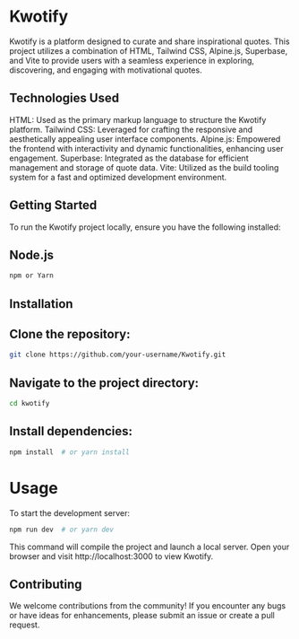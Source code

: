 # Kwotify
Kwotify is a platform designed to curate and share inspirational quotes. This project utilizes a combination of HTML, Tailwind CSS, Alpine.js, Superbase, and Vite to provide users with a seamless experience in exploring, discovering, and engaging with motivational quotes.

## Technologies Used
HTML: Used as the primary markup language to structure the Kwotify platform.
Tailwind CSS: Leveraged for crafting the responsive and aesthetically appealing user interface components.
 Alpine.js: Empowered the frontend with interactivity and dynamic functionalities, enhancing user engagement.
Superbase: Integrated as the database for efficient management and storage of quote data.
Vite: Utilized as the build tooling system for a fast and optimized development environment.

## Getting Started
To run the Kwotify project locally, ensure you have the following installed:

## Node.js
```bash
npm or Yarn
```
## Installation
## Clone the repository:
```bash
git clone https://github.com/your-username/Kwotify.git
```
## Navigate to the project directory:
```bash
cd kwotify
```
## Install dependencies:
```bash
npm install  # or yarn install
```
# Usage

To start the development server:
```bash
npm run dev  # or yarn dev
```
 This command will compile the project and launch a local server. Open your browser and visit http://localhost:3000 to view Kwotify.

## Contributing
We welcome contributions from the community! If you encounter any bugs or have ideas for enhancements, please submit an issue or create a pull request.
